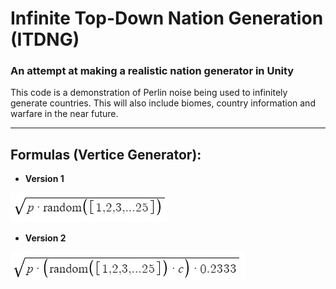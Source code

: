 # Infinite Top-Down Nation Generation (ITDNG)
### An attempt at making a realistic nation generator in Unity

This code is a demonstration of Perlin noise being used to infinitely generate countries. This will also include biomes, country information and warfare in the near future.
____
## Formulas (Vertice Generator):
- **Version 1**

![](https://github.com/jaqko/td-nationgen/blob/main/Screenshot%202022-11-23%20152652.jpg "Formula V1")

- **Version 2**

![](https://github.com/jaqko/td-nationgen/blob/main/Screenshot%202022-11-23%20155111.jpg "Formula V2")

